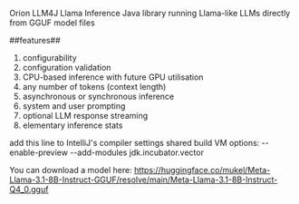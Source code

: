 Orion LLM4J Llama Inference
Java library running Llama-like LLMs directly from GGUF model files

##features##
1. configurability
2. configuration validation
3. CPU-based inference with future GPU utilisation
4. any number of tokens (context length)
5. asynchronous or synchronous inference
6. system and user prompting
7. optional LLM response streaming
8. elementary inference stats

add this line to IntelliJ's compiler settings shared build VM options: --enable-preview --add-modules jdk.incubator.vector

You can download a model here: https://huggingface.co/mukel/Meta-Llama-3.1-8B-Instruct-GGUF/resolve/main/Meta-Llama-3.1-8B-Instruct-Q4_0.gguf
